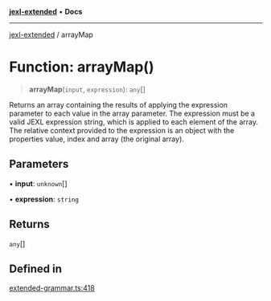 [**jexl-extended**](../README.md) • **Docs**

***

[jexl-extended](../globals.md) / arrayMap

# Function: arrayMap()

> **arrayMap**(`input`, `expression`): `any`[]

Returns an array containing the results of applying the expression parameter to each value in the array parameter.
The expression must be a valid JEXL expression string, which is applied to each element of the array.
The relative context provided to the expression is an object with the properties value, index and array (the original array).

## Parameters

• **input**: `unknown`[]

• **expression**: `string`

## Returns

`any`[]

## Defined in

[extended-grammar.ts:418](https://github.com/nikoraes/jexl-extended/blob/06a031f168fa218082d7ed9df57973f42e70c755/src/extended-grammar.ts#L418)
